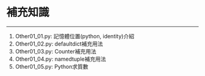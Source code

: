 # 補充知識
---
1. Other01_01.py: 記憶體位置(python, identity)介紹
2. Other01_02.py: defaultdict補充用法
3. Other01_03.py: Counter補充用法
4. Other01_04.py: namedtuple補充用法
5. Other01_05.py: Python求質數